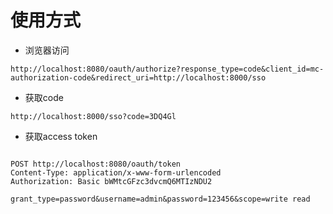 # 使用方式

- 浏览器访问
```http request
http://localhost:8080/oauth/authorize?response_type=code&client_id=mc-authorization-code&redirect_uri=http://localhost:8000/sso
```
- 获取code
```http request
http://localhost:8000/sso?code=3DQ4Gl
```
- 获取access token
```http request

POST http://localhost:8080/oauth/token
Content-Type: application/x-www-form-urlencoded
Authorization: Basic bWMtcGFzc3dvcmQ6MTIzNDU2

grant_type=password&username=admin&password=123456&scope=write read

```